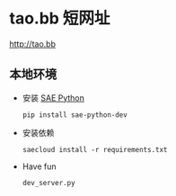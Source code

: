 tao.bb 短网址
============

<http://tao.bb>


本地环境
--------

 * 安装 [SAE Python](http://python.sinaapp.com/doc/index.html)
    ```
    pip install sae-python-dev
    ```
 
 * 安装依赖
    ```
    saecloud install -r requirements.txt
    ```

 * Have fun

    ```
    dev_server.py
    ```


